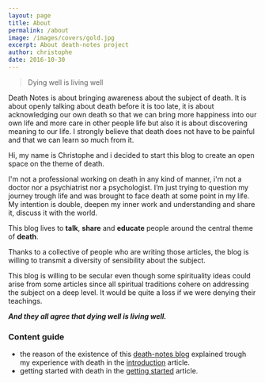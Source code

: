```yaml
---
layout: page
title: About
permalink: /about
image: /images/covers/gold.jpg
excerpt: About death-notes project
author: christophe
date: 2016-10-30
---
```


>Dying well is living well

Death Notes is about bringing awareness about the subject of death. It is about openly talking about death before it is too late, it is about acknowledging our own death so that we can  bring more happiness into our own life and more care in other people life but also it is about discovering meaning to our life.
I strongly believe that death does not have to be painful and that we can learn so much from it.

Hi, my name is Christophe and i decided to start this blog to create an open space on the theme of death.

I'm not a professional working on death in any kind of manner,  i'm not a doctor nor a psychiatrist nor a psychologist. I’m just trying to question my journey trough life and was brought to face death at some point in my life.
My intention is double, deepen my inner work and understanding and share it, discuss it with the world.

This blog lives to **talk**, **share** and **educate** people around the central theme of **death**.

Thanks to a collective of people who are writing those articles, the blog is willing to transmit a diversity of sensibility about the subject.

This blog is willing to be secular even though some spirituality  ideas could arise from some articles since all spiritual traditions cohere on addressing the subject on a deep level. It would be quite a loss if we were denying their teachings.

***And they all agree that dying well is living well.***


### Content guide

- the reason of the existence of this [death-notes blog](/) explained trough my experience with death in the [introduction](/introduction) article.
- getting started with death in the [getting started](/getting-started) article.